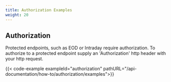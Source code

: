 ```yaml
---
title: Authorization Examples
weight: 20
---
```


## Authorization
Protected endpoints, such as EOD or Intraday require authorization. To authorize to a protected endpoint supply an 'Authorization' 
http header with your http request.

{{< code-example exampleId="authorization" pathURL="/api-documentation/how-to/authorization/examples">}}

